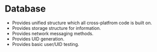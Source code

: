 # Database
- Provides unified structure which all cross-platfrom code is built on.
- Provides storage structure for information.
- Provides network messaging methods.
- Provides UID generation.
- Provides basic user/UID testing.
